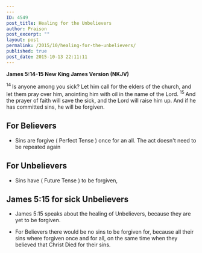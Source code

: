 ```yaml
---
---
ID: 4549
post_title: Healing for the Unbelievers
author: Praison
post_excerpt: ""
layout: post
permalink: /2015/10/healing-for-the-unbelievers/
published: true
post_date: 2015-10-13 22:11:11
---
```

<strong><span class="passage-display-bcv">James 5:14-15
</span><span class="passage-display-version">New King James Version (NKJV)</span></strong>

<span id="en-NKJV-30369" class="text Jas-5-14"><sup class="versenum">14 </sup>Is anyone among you sick? Let him call for the elders of the church, and let them pray over him, anointing him with oil in the name of the Lord. </span><span id="en-NKJV-30370" class="text Jas-5-15"><sup class="versenum">15 </sup>And the prayer of faith will save the sick, and the Lord will raise him up. And if he has committed sins, he will be forgiven.</span>
<h2>For Believers</h2>
<ul>
	<li>Sins are forgive ( Perfect Tense ) once for an all. The act doesn't need to be repeated again</li>
</ul>
<h2>For Unbelievers</h2>
<ul>
	<li>Sins have ( Future Tense ) to be forgiven,</li>
</ul>
<h2>James 5:15 for sick Unbelievers</h2>
<ul>
	<li>James 5:15 speaks about the healing of Unbelievers, because they are yet to be forgiven.</li>
</ul>
<ul>
	<li>For Believers there would be no sins to be forgiven for, because all their sins where forgiven once and for all, on the same time when they believed that Christ Died for their sins.</li>
</ul>